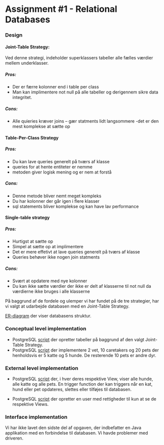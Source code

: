 # Assignment #1 - Relational Databases


### Design

#### Joint-Table Strategy:
Ved denne strategi, indeholder superklassers tabeller alle fælles værdier mellem underklasser.

##### Pros:
- Der er færre kolonner end i table per class
- Man kan implimentere not null på alle tabeller og derigennem sikre data integritet.
##### Cons:
- Alle quieries kræver joins – gær statments lidt langsommere 
-det er den mest komplekse at sætte op

#### Table-Per-Class Strategy 

##### Pros:
- Du kan lave queries generelt på tværs af klasse
- queries for at hente entiteter er nemme 
- metoden giver logisk mening og er nem at forstå 

##### Cons:
- Denne metode bliver nemt meget kompleks
- Du har kolonner der går igen i flere klasser 
- sql statements bliver komplekse og kan have lav performance 

#### Single-table strategy

##### Pros:
- Hurtigst at sætte op
- Simpel at sætte op at implimentere 
- Det er mere effetivt at lave queries generelt på tværs af klasse 
- Queries behøver ikke nogen join statments 

##### Cons:
- Svært at opdatere med nye kolonner 
- Du kan ikke sætte værdier der ikke er delt af klasserne til not null da værdierne ikke bruges i alle klasserne 


På baggrund af de fordele og ulemper vi har fundet på de tre strategier, har vi valgt at udarbejde databasen med en Joint-Table Strategy. 

[ER-diagram](https://github.com/kongshaug/assignment_1_postgres/blob/master/ER%20diagram.PNG) der viser databasens struktur. 

### Conceptual level implementation

- PostgreSQL [script](https://github.com/kongshaug/assignment_1_postgres/blob/master/Script-1.sql) der opretter tabeller på baggrund af den valgt Joint-Table Strategy.
- PostgreSQL [script](https://github.com/kongshaug/assignment_1_postgres/blob/master/podulatepetstore.sql) der implementere  2 vet, 10 caretakers og 20 pets der henholdsvis er 5 katte og 5 hunde. De resterende 10 pets er andre dyr. 

### External level implementation

- PostgreSQL [script](https://github.com/kongshaug/assignment_1_postgres/blob/master/viewAnimals.sql) der, i hver deres respektive View, viser alle hunde, alle katte og alle pets. En trigger function der kan triggers når en kat, hund eller pet opdateres, slettes eller tilføjes til databasen.  

- PostgreSQL [script](https://github.com/kongshaug/assignment_1_postgres/blob/master/user.sql) der opretter en user med rettigheder til kun at se de respektive Views. 

### Interface implementation
Vi har ikke lavet den sidste del af opgaven, der indbefatter en Java applikation med en forbindelse til databasen. Vi havde problemer med driveren.
